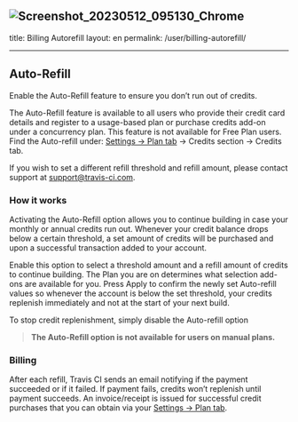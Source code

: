 ![Screenshot_20230512_095130_Chrome](https://github.com/travis-ci/docs-travis-ci-com/assets/96711254/c682fecf-739b-4696-83bb-c1924f738beb)
---
title: Billing Autorefill
layout: en
permalink: /user/billing-autorefill/

---

## Auto-Refill

Enable the Auto-Refill feature to ensure you don’t run out of credits.

The Auto-Refill feature is available to all users who provide their credit card details and register to a usage-based plan or purchase credits add-on under a concurrency plan. This feature is not available for Free Plan users. Find the Auto-refill under: [Settings -> Plan tab](https://app.travis-ci.com/account/plan) -> Credits section -> Credits tab.

If you wish to set a different refill threshold and refill amount, please contact support at [support@travis-ci.com](mailto:support@travis-ci.com). 

### How it works

Activating the Auto-Refill option allows you to continue building in case your monthly or annual credits run out. Whenever your credit balance drops below a certain threshold, a set amount of credits will be purchased and upon a successful transaction added to your account.

Enable this option to select a threshold amount and a refill amount of credits to continue building. The Plan you are on determines what selection add-ons are available for you. Press Apply to confirm the newly set Auto-refill values so whenever the account is below the set threshold, your credits replenish immediately and not at the start of your next build. 

To stop credit replenishment, simply disable the Auto-refill option

> **The Auto-Refill option is not available for users on manual plans.**

### Billing

After each refill, Travis CI sends an email notifying if the payment succeeded or if it failed. If payment fails, credits won’t replenish until payment succeeds. An invoice/receipt is issued for successful credit purchases that you can obtain via your [Settings -> Plan tab](https://app.travis-ci.com/account/plan).


